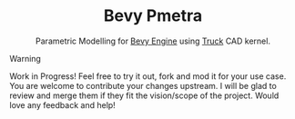 <div align="center">

# Bevy Pmetra

Parametric Modelling for [Bevy Engine][bevy-website] using [Truck][truck-github] CAD kernel.

</div>

> [!WARNING]
> Work in Progress! Feel free to try it out, fork and mod it for your use case. You are welcome to contribute your changes upstream. I will be glad to review and merge them if they fit the vision/scope of the project. Would love any feedback and help!

[bevy-website]: https://bevyengine.org/
[truck-github]: https://github.com/ricosjp/truck
